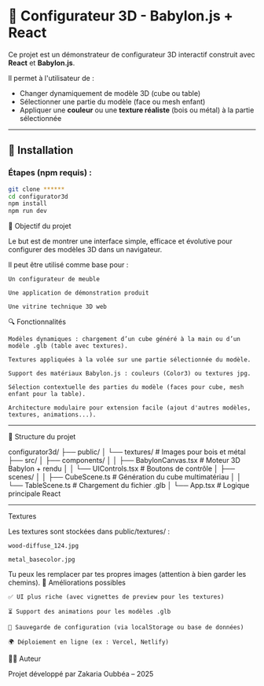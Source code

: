 # 🧰 Configurateur 3D - Babylon.js + React

Ce projet est un démonstrateur de configurateur 3D interactif construit avec **React** et **Babylon.js**.

Il permet à l'utilisateur de :
- Changer dynamiquement de modèle 3D (cube ou table)
- Sélectionner une partie du modèle (face ou mesh enfant)
- Appliquer une **couleur** ou une **texture réaliste** (bois ou métal) à la partie sélectionnée

---

## 🚀 Installation

### Étapes (npm requis) :

```bash
git clone ******
cd configurator3d
npm install
npm run dev
```

🎯 Objectif du projet

Le but est de montrer une interface simple, efficace et évolutive pour configurer des modèles 3D dans un navigateur.

Il peut être utilisé comme base pour :

    Un configurateur de meuble

    Une application de démonstration produit

    Une vitrine technique 3D web

🔍 Fonctionnalités

    Modèles dynamiques : chargement d’un cube généré à la main ou d’un modèle .glb (table avec textures).

    Textures appliquées à la volée sur une partie sélectionnée du modèle.

    Support des matériaux Babylon.js : couleurs (Color3) ou textures jpg.

    Sélection contextuelle des parties du modèle (faces pour cube, mesh enfant pour la table).

    Architecture modulaire pour extension facile (ajout d'autres modèles, textures, animations...).

---


🧱 Structure du projet

configurator3d/
├── public/
│   └── textures/               # Images pour bois et métal
├── src/
│   ├── components/
│   │   ├── BabylonCanvas.tsx   # Moteur 3D Babylon + rendu
│   │   └── UIControls.tsx      # Boutons de contrôle
│   ├── scenes/
│   │   ├── CubeScene.ts        # Génération du cube multimatériau
│   │   └── TableScene.ts       # Chargement du fichier .glb
│   └── App.tsx                 # Logique principale React


---

 Textures

Les textures sont stockées dans public/textures/ :

    wood-diffuse_124.jpg

    metal_basecolor.jpg

Tu peux les remplacer par tes propres images (attention à bien garder les chemins).
🔧 Améliorations possibles

    ✅ UI plus riche (avec vignettes de preview pour les textures)

    ⏳ Support des animations pour les modèles .glb

    💾 Sauvegarde de configuration (via localStorage ou base de données)

    🌍 Déploiement en ligne (ex : Vercel, Netlify)

👨‍💻 Auteur

Projet développé par Zakaria Oubbéa – 2025

